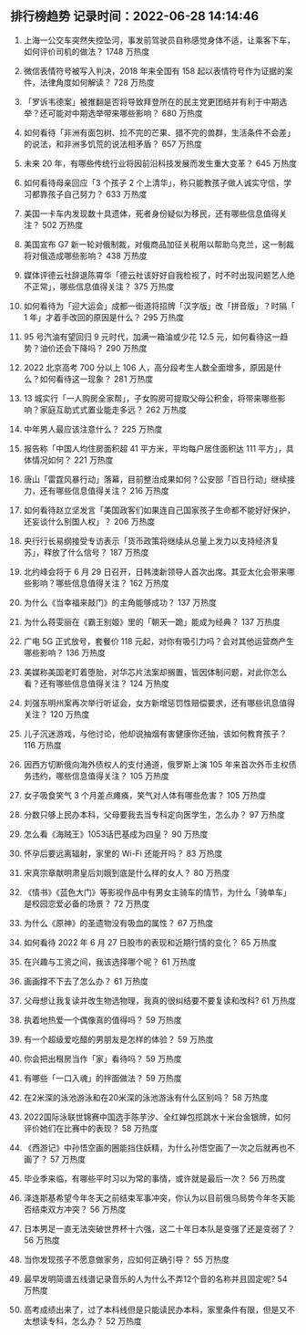 
## 排行榜趋势 记录时间：2022-06-28 14:14:46
  
  1. 上海一公交车突然失控坠河，事发前驾驶员自称感觉身体不适，让乘客下车，如何评价司机的做法？ 1748 万热度
    
  2. 微信表情符号被写入判决，2018 年来全国有 158 起以表情符号作为证据的案件，法律角度如何解读？ 728 万热度
    
  3. 「罗诉韦德案」被推翻是否将导致拜登所在的民主党更团结并有利于中期选举？还可能对中期选举带来哪些影响？ 680 万热度
    
  4. 如何看待「非洲有面包树、捡不完的芒果、猎不完的兽群，生活条件不会差」的说法，和非洲多饥荒的说法相矛盾？ 657 万热度
    
  5. 未来 20 年，有哪些传统行业将因前沿科技发展而发生重大变革？ 645 万热度
    
  6. 如何看待母亲回应「3 个孩子 2 个上清华」，称只能教孩子做人诚实守信，学习都靠孩子自己努力？ 633 万热度
    
  7. 美国一卡车内发现数十具遗体，死者身份疑似为移民，还有哪些信息值得关注？ 502 万热度
    
  8. 美国宣布 G7 新一轮对俄制裁，对俄商品加征关税用以帮助乌克兰，这一制裁将对俄造成哪些影响？ 438 万热度
    
  9. 媒体评德云社辞退陈霄华「德云社该好好自我检视了，时不时出现问题艺人绝不正常」，哪些信息值得关注？ 375 万热度
    
  10. 如何看待为「迎大运会」成都一街道将招牌「汉字版」改「拼音版」？时隔「 1 年」才着手改回的原因是什么？ 295 万热度
    
  11. 95 号汽油有望回归 9 元时代，加满一箱油或少花 12.5 元，如何看待这一趋势？油价还会下降吗？ 290 万热度
    
  12. 2022 北京高考 700 分以上 106 人，高分段考生人数全面增多，原因是什么？如何看待这一现象？ 281 万热度
    
  13. 13 城实行「一人购房全家帮」，子女购房可提取父母公积金，将带来哪些影响？家庭互助式式置业能走多远？ 262 万热度
    
  14. 中年男人最应该注意什么？ 225 万热度
    
  15. 报告称「中国人均住房面积超 41 平方米，平均每户居住面积达 111 平方」，具体情况如何？ 221 万热度
    
  16. 唐山「雷霆风暴行动」落幕，目前整治成果如何？公安部「百日行动」继续接力，还有哪些信息值得关注？ 216 万热度
    
  17. 如何看待赵立坚发言「美国政客们如果连自己国家孩子生命都不能好好保护，还妄谈什么别国人权」？ 206 万热度
    
  18. 央行行长易纲接受专访表示「货币政策将继续从总量上发力以支持经济复苏」，释放了什么信号？ 187 万热度
    
  19. 北约峰会将于 6 月 29 日召开，日韩澳新领导人首次出席。其亚太化会带来哪些影响？哪些信息值得关注？ 162 万热度
    
  20. 为什么《当幸福来敲门》的主角能够成功？ 137 万热度
    
  21. 为什么蒋雯丽在《霸王别姬》里的「朝天一跪」能成为经典？ 137 万热度
    
  22. 广电 5G 正式放号，套餐价 118 元起，对你有吸引力吗？会对其他运营商产生哪些影响？ 136 万热度
    
  23. 美媒称美国老盯着堕胎，对华芯片法案却搁置，皆因体制问题，对此你怎么看？还有哪些信息值得关注？ 124 万热度
    
  24. 刘强东明州案再次举行听证会，女方新增惩罚性赔偿要求，还有哪些讯息值得关注？ 120 万热度
    
  25. 儿子沉迷游戏，与他讨论，他却说抽烟有害健康你还抽，该如何教育孩子？ 116 万热度
    
  26. 因西方切断俄向海外债权人的支付通道，俄罗斯上演 105 年来首次外币主权债务违约，哪些信息值得关注？ 105 万热度
    
  27. 女子吸食笑气 3 个月差点瘫痪，笑气对人体有哪些危害？ 105 万热度
    
  28. 分数只够上民办本科，父母要我去当专科定向医学生，怎么办？ 97 万热度
    
  29. 怎么看《海贼王》1053话巴基成为四皇？ 90 万热度
    
  30. 怀孕后要远离辐射，家里的 Wi-Fi 还能开吗？ 83 万热度
    
  31. 宋真宗章献明肃皇后刘娥到底是什么样的女人？ 80 万热度
    
  32. 《情书》《蓝色大门》等影视作品中有男女主骑车的情节，为什么「骑单车」是校园恋爱必备的场景？ 72 万热度
    
  33. 为什么《原神》的圣遗物没有吸血的属性？ 67 万热度
    
  34. 如何看待 2022 年 6 月 27 日股市的表现和近期行情的变化？ 65 万热度
    
  35. 在兴趣与工资之间，我该选择哪个呢？ 61 万热度
    
  36. 画画撑不下去了怎么办？ 61 万热度
    
  37. 父母想让我复读并改生物选物理，我真的很纠结要不要复读和改科? 61 万热度
    
  38. 执着地热爱一个偶像真的值得吗？ 59 万热度
    
  39. 有一个超级爱吃醋的男朋友是怎样的体验？ 59 万热度
    
  40. 你会把出租房当作「家」看待吗？ 59 万热度
    
  41. 有哪些「一口入魂」的拌面做法？ 59 万热度
    
  42. 在2米深的泳池游泳和在20米深的泳池游泳有什么区别吗？ 58 万热度
    
  43. 2022国际泳联世锦赛中国选手陈芋汐、全红婵包揽跳水十米台金银牌，如何评价她们在比赛中的表现？ 58 万热度
    
  44. 《西游记》中孙悟空画的圈能挡住妖精，为什么孙悟空画了一次之后就再也不画了？ 57 万热度
    
  45. 毕业季来临，有哪些平时习以为常的事情，或许就是最后一次？ 56 万热度
    
  46. 泽连斯基希望今年冬天之前结束军事冲突，你认为以目前俄乌局势今年冬天能否结束双方冲突？ 56 万热度
    
  47. 日本男足一直无法突破世界杯十六强，这二十年日本队是变强了还是变弱了？ 56 万热度
    
  48. 当你发现孩子不愿意做家务，应如何正确引导？ 55 万热度
    
  49. 最早发明简谱五线谱记录音乐的人为什么不弄12个音的名称并且固定呢? 54 万热度
    
  50. 高考成绩出来了，过了本科线但是只能读民办本科，家里条件有限，但是又不太想读专科，怎么办？ 52 万热度
    